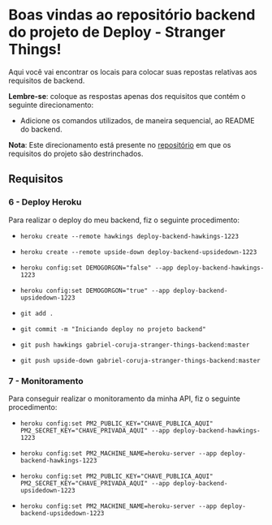 # Boas vindas ao repositório backend do projeto de Deploy - Stranger Things!

Aqui você vai encontrar os locais para colocar suas repostas relativas aos requisitos de backend.

**Lembre-se**: coloque as respostas apenas dos requisitos que contém o seguinte direcionamento:

  - Adicione os comandos utilizados, de maneira sequencial, ao README do backend.

**Nota**: Este direcionamento está presente no [repositório](https://github.com/tryber/sd-01-block31-stranger-things) em que os requisitos do projeto são destrinchados.

## Requisitos

### 6 - Deploy Heroku

Para realizar o deploy do meu backend, fiz o seguinte procedimento:

- `heroku create --remote hawkings deploy-backend-hawkings-1223`
- `heroku create --remote upside-down deploy-backend-upsidedown-1223`

- `heroku config:set DEMOGORGON="false" --app deploy-backend-hawkings-1223`
- `heroku config:set DEMOGORGON="true" --app deploy-backend-upsidedown-1223`
 
- `git add .`
- `git commit -m "Iniciando deploy no projeto backend"`  
- `git push hawkings gabriel-coruja-stranger-things-backend:master`
- `git push upside-down gabriel-coruja-stranger-things-backend:master`

### 7 - Monitoramento

Para conseguir realizar o monitoramento da minha API, fiz o seguinte procedimento:

- `heroku config:set PM2_PUBLIC_KEY="CHAVE_PUBLICA_AQUI" PM2_SECRET_KEY="CHAVE_PRIVADA_AQUI" --app deploy-backend-hawkings-1223`
- `heroku config:set PM2_MACHINE_NAME=heroku-server --app deploy-backend-hawkings-1223`

- `heroku config:set PM2_PUBLIC_KEY="CHAVE_PUBLICA_AQUI" PM2_SECRET_KEY="CHAVE_PRIVADA_AQUI" --app deploy-backend-upsidedown-1223`
- `heroku config:set PM2_MACHINE_NAME=heroku-server --app deploy-backend-upsidedown-1223`

